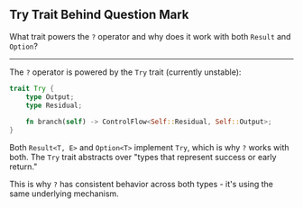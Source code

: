 ## Try Trait Behind Question Mark

What trait powers the `?` operator and why does it work with both `Result` and `Option`?

---

The `?` operator is powered by the `Try` trait (currently unstable):

```rust
trait Try {
    type Output;
    type Residual;
    
    fn branch(self) -> ControlFlow<Self::Residual, Self::Output>;
}
```

Both `Result<T, E>` and `Option<T>` implement `Try`, which is why `?` works with both. The `Try` trait abstracts over "types that represent success or early return."

This is why `?` has consistent behavior across both types - it's using the same underlying mechanism.

